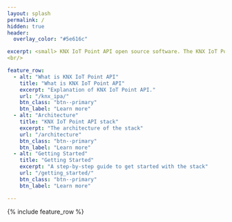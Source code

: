 ```yaml
---
layout: splash
permalink: /
hidden: true
header:
  overlay_color: "#5e616c"

excerpt: <small> KNX IoT Point API open source software. The KNX IoT Point API is a new transport for KNX. It is compatible with the existing KNX products.
<br/>

feature_row:
  - alt: "What is KNX IoT Point API"
    title: "What is KNX IoT Point API"
    excerpt: "Explanation of KNX IoT Point API."
    url: "/knx_ipa/"
    btn_class: "btn--primary"
    btn_label: "Learn more"
  - alt: "Architecture"
    title: "KNX IoT Point API stack"
    excerpt: "The architecture of the stack"
    url: "/architecture"
    btn_class: "btn--primary"
    btn_label: "Learn more"      
  - alt: "Getting Started"
    title: "Getting Started"
    excerpt: "A step-by-step guide to get started with the stack"
    url: "/getting_started/"
    btn_class: "btn--primary"
    btn_label: "Learn more"

---
```


{% include feature_row %}
